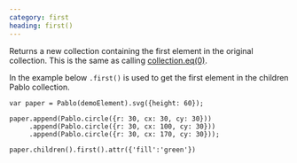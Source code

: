 ```yaml
---
category: first
heading: first()
---
```


Returns a new collection containing the first element in the original collection. This is the same as calling [collection.eq(0)](/api/eq).

In the example below `.first()` is used to get the first element in the children Pablo collection.

    var paper = Pablo(demoElement).svg({height: 60});

    paper.append(Pablo.circle({r: 30, cx: 30, cy: 30}))
         .append(Pablo.circle({r: 30, cx: 100, cy: 30}))
         .append(Pablo.circle({r: 30, cx: 170, cy: 30}));

    paper.children().first().attr({'fill':'green'})